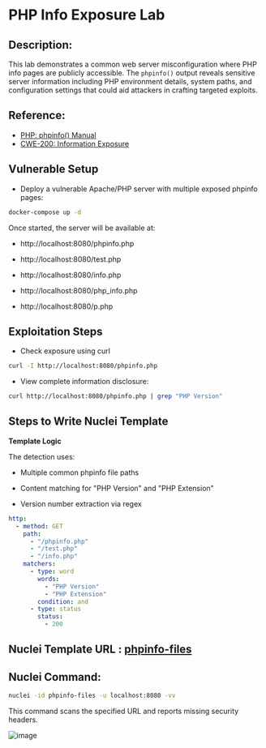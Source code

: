# PHP Info Exposure Lab

## Description:
This lab demonstrates a common web server misconfiguration where PHP info pages are publicly accessible. The `phpinfo()` output reveals sensitive server information including PHP environment details, system paths, and configuration settings that could aid attackers in crafting targeted exploits.

## Reference:
- [PHP: phpinfo() Manual](https://www.php.net/manual/en/function.phpinfo.php)
- [CWE-200: Information Exposure](https://cwe.mitre.org/data/definitions/200.html)

## Vulnerable Setup

- Deploy a vulnerable Apache/PHP server with multiple exposed phpinfo pages:

```bash
docker-compose up -d
```

Once started, the server will be available at:

- http://localhost:8080/phpinfo.php

- http://localhost:8080/test.php

- http://localhost:8080/info.php

- http://localhost:8080/php_info.php

- http://localhost:8080/p.php

## Exploitation Steps

- Check exposure using curl

```bash
curl -I http://localhost:8080/phpinfo.php
```

- View complete information disclosure:

```bash
curl http://localhost:8080/phpinfo.php | grep "PHP Version"
```


## Steps to Write Nuclei Template

**Template Logic**

The detection uses:

- Multiple common phpinfo file paths

- Content matching for "PHP Version" and "PHP Extension"

- Version number extraction via regex

```yaml
http:
  - method: GET
    path:
      - "/phpinfo.php"
      - "/test.php"
      - "/info.php"
    matchers:
      - type: word
        words:
          - "PHP Version"
          - "PHP Extension"
        condition: and
      - type: status
        status:
          - 200
```


## Nuclei Template URL : [phpinfo-files](https://github.com/projectdiscovery/nuclei-templates/blob/main/http/exposures/configs/phpinfo-files.yaml)

## Nuclei Command:

```bash
nuclei -id phpinfo-files -u localhost:8080 -vv
```

This command scans the specified URL and reports missing security headers.

![image](https://github.com/user-attachments/assets/93512f34-9695-409f-9286-c72135e54820)
